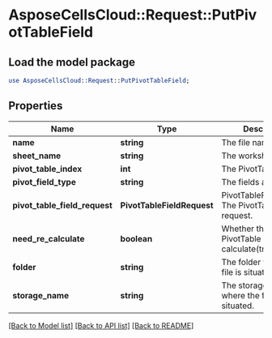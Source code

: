 # AsposeCellsCloud::Request::PutPivotTableField 

## Load the model package
```perl
use AsposeCellsCloud::Request::PutPivotTableField;
```

## Properties
Name | Type | Description | Notes
------------ | ------------- | ------------- | -------------
**name** | **string** | The file name. |
**sheet_name** | **string** | The worksheet name. |
**pivot_table_index** | **int** | The PivotTable index. |
**pivot_field_type** | **string** | The fields area type. |
**pivot_table_field_request** | **PivotTableFieldRequest** | PivotTableFieldRequest The PivotTable field request. |
**need_re_calculate** | **boolean** | Whether the specific PivotTable calculate(true/false). |
**folder** | **string** | The folder where the file is situated. |
**storage_name** | **string** | The storage name where the file is situated. |  

[[Back to Model list]](../README.md#documentation-for-requests) [[Back to API list]](../README.md#documentation-for-api-endpoints) [[Back to README]](../README.md)

